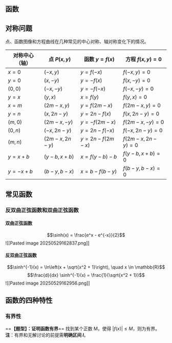 ## 函数
## 对称问题
点、函数图像和方程曲线在几种常见的中心对称、轴对称变化下的情况。

| 对称中心（轴）  | 点 $P (x, y)$   | 函数 $y=f (x)$    | 方程 $f (x, y)=0$   |
| -------- | -------------- | --------------- | ----------------- |
| $x=0$    | $(-x, y)$      | $y=f (-x)$      | $f(-x, y)=0$      |
| $y=0$    | $(x, -y)$      | $y=-f (x)$      | $f(x, -y)=0$      |
| $(0,0)$  | $(-x, -y)$     | $y=-f (-x)$     | $f(-x, -y)=0$     |
| $y=x$    | $(y, x)$       | $x=f (y)$       | $f(y, x)=0$       |
| $x=m$    | $(2m-x, y)$    | $y=f (2m-x)$    | $f(2m-x, y)=0$    |
| $y=n$    | $(x, 2n-y)$    | $y=2n-f (x)$    | $f(x, 2n-y)=0$    |
| $(m,0)$  | $(2m-x, -y)$   | $y=-f (2m-x)$   | $f(2m-x, -y)=0$   |
| $(0,n)$  | $(-x, 2n-y)$   | $y=2n-f (-x)$   | $f(-x, 2n-y)=0$   |
| $(m, n)$ | $(2m-x, 2n-y)$ | $y=2n-f (2m-x)$ | $f(2m-x, 2n-y)=0$ |
| $y=x+b$  | $(y-b, x+b)$   | $x=f (y-b)-b$   | $f(y-b, x+b)=0$   |
| $y=-x+b$ | $(b-y, b-x)$   | $x=b-f (b-y)$   | $f(b-y, b-x)=0$   |
## 常见函数
### 反双曲正弦函数和双曲正弦函数
#### 双曲正弦函数
$$\sinh(x) = \frac{e^x - e^{-x}}{2}$$
![[Pasted image 20250529162837.png]]
#### 反双曲正弦函数
$$\sinh^{-1}(x) = \ln\left(x + \sqrt{x^2 + 1}\right), \quad x \in \mathbb{R}$$
$$\frac{d}{dx} \sinh^{-1}(x) = \frac{1}{\sqrt{x^2 + 1}}$$
![[Pasted image 20250529162956.png]]
## 函数的四种特性
### 有界性
==**【题型】：证明函数有界**==
找到某个正数 M，使得 $\lvert f (x) \rvert \leq  M$，则为有界。
**注**：有界和无解讨论的前提需**明确区间 $I$**。